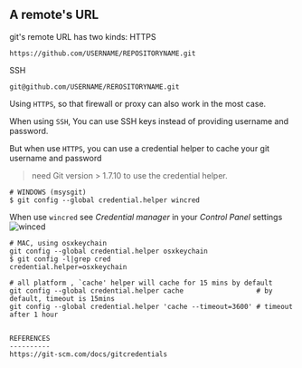 A remote's URL
--------------
git's remote URL has two kinds:
HTTPS
```
https://github.com/USERNAME/REPOSITORYNAME.git
```
SSH
```
git@github.com/USERNAME/REROSITORYNAME.git
```

Using `HTTPS`, so that firewall or proxy can also work in the most case. 

When using `SSH`, You can use SSH keys instead of providing username and password.

But when use `HTTPS`,  you can use a credential helper to cache your git username and password  
> need  Git version > 1.7.10 to use the credential helper.

```
# WINDOWS (msysgit)
$ git config --global credential.helper wincred
```

When use `wincred` see *Credential manager* in your *Control Panel* settings
![winced](https://mmbiz.qlogo.cn/mmbiz/ykYribFYPpbZnxaIia48Gm8uFTqLQPpBFgictVBeeKweVmz9ia5tnpa8mCIbXpiaIKbo5RkOkSXnhM7hibPrnHATwypQ/0?wx_fmt=png)

```
# MAC, using osxkeychain
git config --global credential.helper osxkeychain
$ git config -l|grep cred
credential.helper=osxkeychain
```

```
# all platform , `cache' helper will cache for 15 mins by default
git config --global credential.helper cache                  # by default, timeout is 15mins
git config --global credential.helper 'cache --timeout=3600' # timeout after 1 hour
```
```

REFERENCES
----------
https://git-scm.com/docs/gitcredentials
